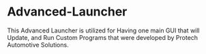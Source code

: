 # Advanced-Launcher
This Advanced Launcher is utilized for Having one main GUI that will Update, and Run Custom Programs that were developed by Protech Automotive Solutions.
